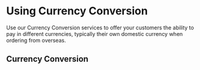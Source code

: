 # Using Currency Conversion

Use our Currency Conversion services to offer your customers the ability to pay in different currencies, typically their own domestic currency when ordering from overseas.

## Currency Conversion